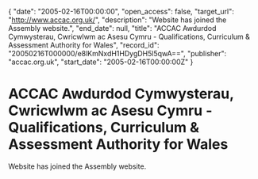 {
  "date": "2005-02-16T00:00:00", 
  "open_access": false, 
  "target_url": "http://www.accac.org.uk/", 
  "description": "Website has joined the Assembly website.", 
  "end_date": null, 
  "title": "ACCAC Awdurdod Cymwysterau, Cwricwlwm ac Asesu Cymru - Qualifications, Curriculum & Assessment Authority for Wales", 
  "record_id": "20050216T000000/e8lKmNxdH1HDygDH5l5qwA==", 
  "publisher": "accac.org.uk", 
  "start_date": "2005-02-16T00:00:00Z"
}

# ACCAC Awdurdod Cymwysterau, Cwricwlwm ac Asesu Cymru - Qualifications, Curriculum & Assessment Authority for Wales

Website has joined the Assembly website.